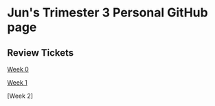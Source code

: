 # Jun's Trimester 3 Personal GitHub page

## Review Tickets
[Week 0](https://github.com/peacekeeper6/Jun-CSP-Project/issues/1)

[Week 1](https://github.com/peacekeeper6/Jun-CSP-Project/issues/3)

[Week 2]
